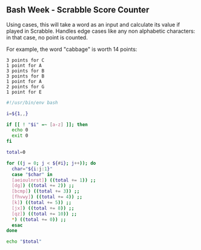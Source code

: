 ## Bash Week - Scrabble Score Counter

Using cases, this will take a word as an input and calculate its value if played in Scrabble.
Handles edge cases like any non alphabetic characters: in that case, no point is counted.

For example, the word "cabbage" is worth 14 points:

    3 points for C
    1 point for A
    3 points for B
    3 points for B
    1 point for A
    2 points for G
    1 point for E

```bash
#!/usr/bin/env bash

i=${1,,}

if [[ ! "$i" =~ [a-z] ]]; then
  echo 0
  exit 0
fi

total=0

for ((j = 0; j < ${#i}; j++)); do
  char="${i:j:1}"
  case "$char" in
  [aeioulnrst]) ((total += 1)) ;;
  [dg]) ((total += 2)) ;;
  [bcmp]) ((total += 3)) ;;
  [fhvwy]) ((total += 4)) ;;
  [k]) ((total += 5)) ;;
  [jx]) ((total += 8)) ;;
  [qz]) ((total += 10)) ;;
  *) ((total += 0)) ;;
  esac
done

echo "$total"
```
